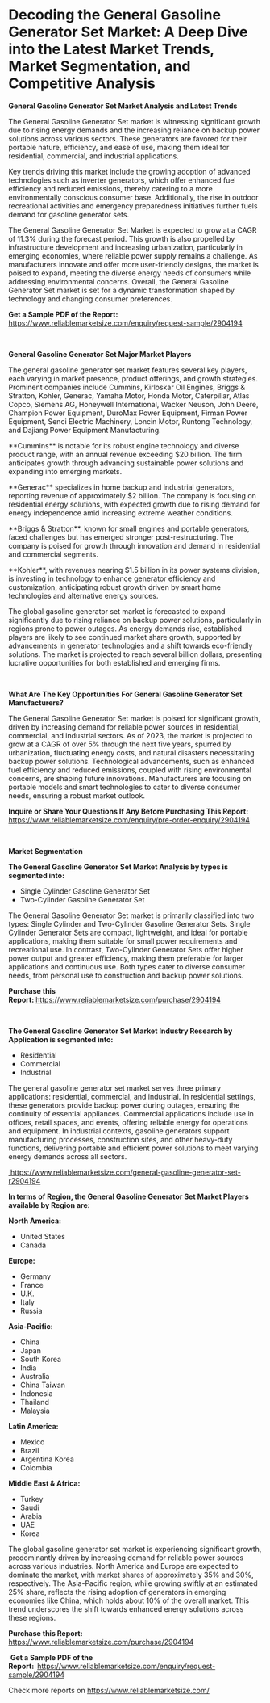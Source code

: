 <p><h1>Decoding the General Gasoline Generator Set Market: A Deep Dive into the Latest Market Trends, Market Segmentation, and Competitive Analysis</h1></p><p><strong>General Gasoline Generator Set Market Analysis and Latest Trends</strong></p>
<p><p>The General Gasoline Generator Set market is witnessing significant growth due to rising energy demands and the increasing reliance on backup power solutions across various sectors. These generators are favored for their portable nature, efficiency, and ease of use, making them ideal for residential, commercial, and industrial applications. </p><p>Key trends driving this market include the growing adoption of advanced technologies such as inverter generators, which offer enhanced fuel efficiency and reduced emissions, thereby catering to a more environmentally conscious consumer base. Additionally, the rise in outdoor recreational activities and emergency preparedness initiatives further fuels demand for gasoline generator sets.</p><p>The General Gasoline Generator Set Market is expected to grow at a CAGR of 11.3% during the forecast period. This growth is also propelled by infrastructure development and increasing urbanization, particularly in emerging economies, where reliable power supply remains a challenge. As manufacturers innovate and offer more user-friendly designs, the market is poised to expand, meeting the diverse energy needs of consumers while addressing environmental concerns. Overall, the General Gasoline Generator Set market is set for a dynamic transformation shaped by technology and changing consumer preferences.</p></p>
<p><strong>Get a Sample PDF of the Report:&nbsp;</strong> <a href="https://www.reliablemarketsize.com/enquiry/request-sample/2904194?utm_campaign=3262&utm_medium=2&utm_source=Github&utm_content=ia&utm_term=11032025&utm_id=general-gasoline-generator-set">https://www.reliablemarketsize.com/enquiry/request-sample/2904194</a></p>
<p>&nbsp;</p>
<p><strong>General Gasoline Generator Set Major Market Players</strong></p>
<p><p>The general gasoline generator set market features several key players, each varying in market presence, product offerings, and growth strategies. Prominent companies include Cummins, Kirloskar Oil Engines, Briggs & Stratton, Kohler, Generac, Yamaha Motor, Honda Motor, Caterpillar, Atlas Copco, Siemens AG, Honeywell International, Wacker Neuson, John Deere, Champion Power Equipment, DuroMax Power Equipment, Firman Power Equipment, Senci Electric Machinery, Loncin Motor, Runtong Technology, and Dajiang Power Equipment Manufacturing.</p><p>**Cummins** is notable for its robust engine technology and diverse product range, with an annual revenue exceeding $20 billion. The firm anticipates growth through advancing sustainable power solutions and expanding into emerging markets.</p><p>**Generac** specializes in home backup and industrial generators, reporting revenue of approximately $2 billion. The company is focusing on residential energy solutions, with expected growth due to rising demand for energy independence amid increasing extreme weather conditions.</p><p>**Briggs & Stratton**, known for small engines and portable generators, faced challenges but has emerged stronger post-restructuring. The company is poised for growth through innovation and demand in residential and commercial segments.</p><p>**Kohler**, with revenues nearing $1.5 billion in its power systems division, is investing in technology to enhance generator efficiency and customization, anticipating robust growth driven by smart home technologies and alternative energy sources.</p><p>The global gasoline generator set market is forecasted to expand significantly due to rising reliance on backup power solutions, particularly in regions prone to power outages. As energy demands rise, established players are likely to see continued market share growth, supported by advancements in generator technologies and a shift towards eco-friendly solutions. The market is projected to reach several billion dollars, presenting lucrative opportunities for both established and emerging firms.</p></p>
<p>&nbsp;</p>
<p><strong>What Are The Key Opportunities For General Gasoline Generator Set Manufacturers?</strong></p>
<p><p>The General Gasoline Generator Set market is poised for significant growth, driven by increasing demand for reliable power sources in residential, commercial, and industrial sectors. As of 2023, the market is projected to grow at a CAGR of over 5% through the next five years, spurred by urbanization, fluctuating energy costs, and natural disasters necessitating backup power solutions. Technological advancements, such as enhanced fuel efficiency and reduced emissions, coupled with rising environmental concerns, are shaping future innovations. Manufacturers are focusing on portable models and smart technologies to cater to diverse consumer needs, ensuring a robust market outlook.</p></p>
<p><strong>Inquire or Share Your Questions If Any Before Purchasing This Report:</strong> <a href="https://www.reliablemarketsize.com/enquiry/pre-order-enquiry/2904194?utm_campaign=3262&utm_medium=2&utm_source=Github&utm_content=ia&utm_term=11032025&utm_id=general-gasoline-generator-set">https://www.reliablemarketsize.com/enquiry/pre-order-enquiry/2904194</a></p>
<p>&nbsp;</p>
<p><strong>Market Segmentation</strong></p>
<p><strong>The General Gasoline Generator Set Market Analysis by types is segmented into:</strong></p>
<p><ul><li>Single Cylinder Gasoline Generator Set</li><li>Two-Cylinder Gasoline Generator Set</li></ul></p>
<p><p>The General Gasoline Generator Set market is primarily classified into two types: Single Cylinder and Two-Cylinder Gasoline Generator Sets. Single Cylinder Generator Sets are compact, lightweight, and ideal for portable applications, making them suitable for small power requirements and recreational use. In contrast, Two-Cylinder Generator Sets offer higher power output and greater efficiency, making them preferable for larger applications and continuous use. Both types cater to diverse consumer needs, from personal use to construction and backup power solutions.</p></p>
<p><strong>Purchase this Report:&nbsp;</strong><a href="https://www.reliablemarketsize.com/purchase/2904194?utm_campaign=3262&utm_medium=2&utm_source=Github&utm_content=ia&utm_term=11032025&utm_id=general-gasoline-generator-set">https://www.reliablemarketsize.com/purchase/2904194</a></p>
<p>&nbsp;</p>
<p><strong>The General Gasoline Generator Set Market Industry Research by Application is segmented into:</strong></p>
<p><ul><li>Residential</li><li>Commercial</li><li>Industrial</li></ul></p>
<p><p>The general gasoline generator set market serves three primary applications: residential, commercial, and industrial. In residential settings, these generators provide backup power during outages, ensuring the continuity of essential appliances. Commercial applications include use in offices, retail spaces, and events, offering reliable energy for operations and equipment. In industrial contexts, gasoline generators support manufacturing processes, construction sites, and other heavy-duty functions, delivering portable and efficient power solutions to meet varying energy demands across all sectors.</p></p>
<p><a href="https://www.reliablemarketsize.com/general-gasoline-generator-set-r2904194?utm_campaign=3262&utm_medium=2&utm_source=Github&utm_content=ia&utm_term=11032025&utm_id=general-gasoline-generator-set">&nbsp;https://www.reliablemarketsize.com/general-gasoline-generator-set-r2904194</a></p>
<p><strong>In terms of Region, the General Gasoline Generator Set Market Players available by Region are:</strong></p>
<p>
    <p> <strong> North America: </strong>
        <ul>
            <li>United States</li>
            <li>Canada</li>
        </ul>
        </p> 
    <p> <strong> Europe: </strong>
        <ul>
            <li>Germany</li>
            <li>France</li>
            <li>U.K.</li>
            <li>Italy</li>
            <li>Russia</li>
        </ul>
        </p> 
    <p> <strong> Asia-Pacific: </strong>
        <ul>
            <li>China</li>
            <li>Japan</li>
            <li>South Korea</li>
            <li>India</li>
            <li>Australia</li>
            <li>China Taiwan</li>
            <li>Indonesia</li>
            <li>Thailand</li>
            <li>Malaysia</li>
        </ul>
        </p> 
    <p> <strong> Latin America: </strong>
        <ul>
            <li>Mexico</li>
            <li>Brazil</li>
            <li>Argentina Korea</li>
            <li>Colombia</li>
        </ul>
        </p> 
    <p> <strong> Middle East & Africa: </strong>
        <ul>
            <li>Turkey</li>
            <li>Saudi</li>
            <li>Arabia</li>
            <li>UAE</li>
            <li>Korea</li>
        </ul>
    </p>
    </p>
<p><p>The global gasoline generator set market is experiencing significant growth, predominantly driven by increasing demand for reliable power sources across various industries. North America and Europe are expected to dominate the market, with market shares of approximately 35% and 30%, respectively. The Asia-Pacific region, while growing swiftly at an estimated 25% share, reflects the rising adoption of generators in emerging economies like China, which holds about 10% of the overall market. This trend underscores the shift towards enhanced energy solutions across these regions.</p></p>
<p><strong>Purchase this Report: </strong><a href="https://www.reliablemarketsize.com/purchase/2904194?utm_campaign=3262&utm_medium=2&utm_source=Github&utm_content=ia&utm_term=11032025&utm_id=general-gasoline-generator-set">https://www.reliablemarketsize.com/purchase/2904194</a></p>
<p>&nbsp;<strong>Get a Sample PDF of the Report:&nbsp;&nbsp;</strong><a href="https://www.reliablemarketsize.com/enquiry/request-sample/2904194?utm_campaign=3262&utm_medium=2&utm_source=Github&utm_content=ia&utm_term=11032025&utm_id=general-gasoline-generator-set">https://www.reliablemarketsize.com/enquiry/request-sample/2904194</a></p>
<p><strong></strong></p>
<p>Check more reports on <a href="https://www.reliablemarketsize.com/?utm_campaign=3262&utm_medium=2&utm_source=Github&utm_content=ia&utm_term=11032025&utm_id=general-gasoline-generator-set">https://www.reliablemarketsize.com/</a></p>